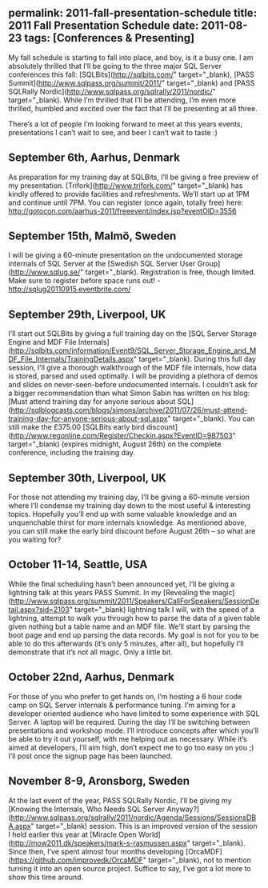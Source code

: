 permalink: 2011-fall-presentation-schedule
title: 2011 Fall Presentation Schedule
date: 2011-08-23
tags: [Conferences & Presenting]
---
My fall schedule is starting to fall into place, and boy, is it a busy one. I am absolutely thrilled that I’ll be going to the three major SQL Server conferences this fall: [SQLBits](http://sqlbits.com/" target="_blank), [PASS Summit](http://www.sqlpass.org/summit/2011/" target="_blank) and [PASS SQLRally Nordic](http://www.sqlpass.org/sqlrally/2011/nordic/" target="_blank). While I’m thrilled that I’ll be attending, I’m even more thrilled, humbled and excited over the fact that I’ll be presenting at all three.

<!-- more -->

There’s a lot of people I’m looking forward to meet at this years events, presentations I can’t wait to see, and beer I can’t wait to taste :)

## September 6th, Aarhus, Denmark

As preparation for my training day at SQLBits, I’ll be giving a free preview of my presentation. [Trifork](http://www.trifork.com/" target="_blank) has kindly offered to provide facilities and refreshments. We’ll start up at 1PM and continue until 7PM. You can register (once again, totally free) here: <a title="http://gotocon.com/aarhus-2011/freeevent/index.jsp?eventOID=3556" href="http://gotocon.com/aarhus-2011/freeevent/index.jsp?eventOID=3556">http://gotocon.com/aarhus-2011/freeevent/index.jsp?eventOID=3556</a>

## September 15th, Malmö, Sweden

I will be giving a 60-minute presentation on the undocumented storage internals of SQL Server at the [Swedish SQL Server User Group](http://www.sqlug.se/" target="_blank). Registration is free, though limited. Make sure to register before space runs out! - <a title="http://sqlug20110915.eventbrite.com/" href="http://sqlug20110915.eventbrite.com/">http://sqlug20110915.eventbrite.com/</a>

## September 29th, Liverpool, UK

I’ll start out SQLBits by giving a full training day on the [SQL Server Storage Engine and MDF File Internals](http://sqlbits.com/information/Event9/SQL_Server_Storage_Engine_and_MDF_File_Internals/TrainingDetails.aspx" target="_blank). During this full day session, I’ll give a thorough walkthrough of the MDF file internals, how data is stored, parsed and used optimally. I will be providing a plethora of demos and slides on never-seen-before undocumented internals. I couldn’t ask for a bigger recommendation than what Simon Sabin has written on his blog: [Must attend training day for anyone serious about SQL](http://sqlblogcasts.com/blogs/simons/archive/2011/07/26/must-attend-training-day-for-anyone-serious-about-sql.aspx" target="_blank). You can still make the £375.00 [SQLBits early bird discount](http://www.regonline.com/Register/Checkin.aspx?EventID=987503" target="_blank) (expires midnight, August 26th) on the complete conference, including the training day.

## September 30th, Liverpool, UK

For those not attending my training day, I’ll be giving a 60-minute version where I’ll condense my training day down to the most useful & interesting topics. Hopefully you’ll end up with some valuable knowledge and an unquenchable thirst for more internals knowledge. As mentioned above, you can still make the early bird discount before August 26th – so what are you waiting for?

## October 11-14, Seattle, USA

While the final scheduling hasn’t been announced yet, I’ll be giving a lightning talk at this years PASS Summit. In my [Revealing the magic](http://www.sqlpass.org/summit/2011/Speakers/CallForSpeakers/SessionDetail.aspx?sid=2103" target="_blank) lightning talk I will, with the speed of a lightning, attempt to walk you through how to parse the data of a given table given nothing but a table name and an MDF file. We’ll start by parsing the boot page and end up parsing the data records. My goal is not for you to be able to do this afterwards (it’s only 5 minutes, after all), but hopefully I’ll demonstrate that it’s not all magic. Only a little bit.

## October 22nd, Aarhus, Denmark

For those of you who prefer to get hands on, I’m hosting a 6 hour code camp on SQL Server internals & performance tuning. I’m aiming for a developer oriented audience who have limited to some experience with SQL Server. A laptop will be required. During the day I’ll be switching between presentations and workshop mode. I’ll introduce concepts after which you’ll be able to try it out yourself, with me helping out as necessary. While it’s aimed at developers, I’ll aim high, don’t expect me to go too easy on you ;) I’ll post once the signup page has been launched.

## November 8-9, Aronsborg, Sweden

At the last event of the year, PASS SQLRally Nordic, I’ll be giving my [Knowing the Internals, Who Needs SQL Server Anyway?](http://www.sqlpass.org/sqlrally/2011/nordic/Agenda/Sessions/SessionsDBA.aspx" target="_blank) session. This is an improved version of the session I held earlier this year at [Miracle Open World](http://mow2011.dk/speakers/mark-s-rasmussen.aspx" target="_blank). Since then, I’ve spent almost four months developing [OrcaMDF](https://github.com/improvedk/OrcaMDF" target="_blank), not to mention turning it into an open source project. Suffice to say, I’ve got a lot more to show this time around.
